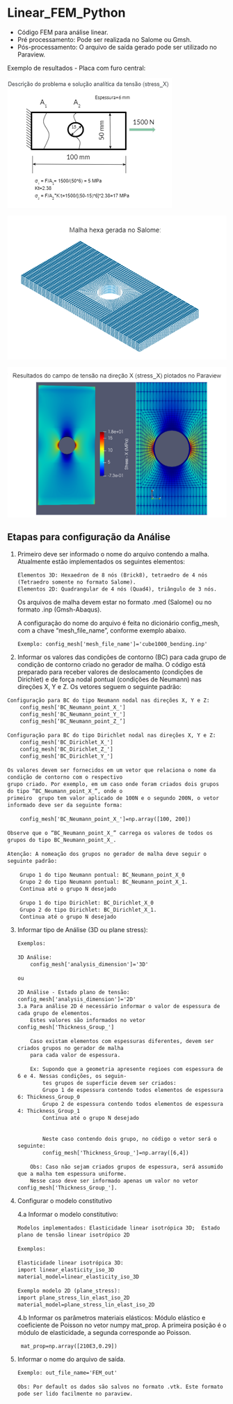 # Linear_FEM_Python

* Código FEM para análise linear.
* Pré processamento: Pode ser realizada no Salome ou Gmsh. 
* Pós-processamento: O arquivo de saída gerado pode ser utilizado no Paraview.

Exemplo de resultados - Placa com furo central:
	 
![problem_plate](./images/plate_with_hole.PNG)
	 
![mesh_problem_plate](./images/mesh_hexa_plate_with_hole.PNG)
	 
![result_problem_plate](./images/fem_foto_result_paraview.PNG)


## Etapas para configuração da Análise 

1.	Primeiro deve ser informado o nome do arquivo contendo a malha. Atualmente estão implementados os seguintes elementos:
     
		Elementos 3D: Hexaedron de 8 nós (Brick8), tetraedro de 4 nós (Tetraedro somente no formato Salome).
		Elementos 2D: Quadrangular de 4 nós (Quad4), triângulo de 3 nós.
	 
    Os arquivos de malha devem estar no formato .med (Salome) ou no formato .inp (Gmsh-Abaqus).
    
	A configuração do nome do arquivo é feita no dicionário config_mesh, com a chave “mesh_file_name”, conforme exemplo abaixo. 

		Exemplo: config_mesh['mesh_file_name']='cube1000_bending.inp' 

2.	 Informar os valores das condições de contorno (BC) para cada grupo de condição de contorno criado no gerador de malha. 
     O código está preparado para receber valores de deslocamento (condições de Dirichlet) e de força nodal pontual (condições de Neumann) nas direções X, Y e Z. Os vetores seguem o seguinte padrão: 
	
	Configuração para BC do tipo Neumann nodal nas direções X, Y e Z:
		config_mesh['BC_Neumann_point_X_']         
		config_mesh['BC_Neumann_point_Y_']           
		config_mesh[‘BC_Neumann_point_Z_’]
	
	Configuração para BC do tipo Dirichlet nodal nas direções X, Y e Z:
		config_mesh['BC_Dirichlet_X_']             
		config_mesh['BC_Dirichlet_Z_']            
		config_mesh['BC_Dirichlet_Y_']

	Os valores devem ser fornecidos em um vetor que relaciona o nome da condição de contorno com o respectivo 
	grupo criado. Por exemplo, em um caso onde foram criados dois grupos do tipo “BC_Neumann_point_X_”, onde o 
	primeiro  grupo tem valor aplicado de 100N e o segundo 200N, o vetor informado deve ser da seguinte forma: 
	
		config_mesh['BC_Neumann_point_X_']=np.array([100, 200])
	
	Observe que o “BC_Neumann_point_X_” carrega os valores de todos os grupos do tipo BC_Neumann_point_X_.

	Atenção: A nomeação dos grupos no gerador de malha deve seguir o seguinte padrão: 
    
		Grupo 1 do tipo Neumann pontual: BC_Neumann_point_X_0 
		Grupo 2 do tipo Neumann pontual: BC_Neumann_point_X_1.
		Continua até o grupo N desejado

		Grupo 1 do tipo Dirichlet: BC_Dirichlet_X_0 
		Grupo 2 do tipo Dirichlet: BC_Dirichlet_X_1. 
		Continua até o grupo N desejado

3.	Informar tipo de Análise (3D ou plane stress): 
		
		
		
		Exemplos:
		
		3D Análise:
			config_mesh['analysis_dimension']='3D'
		
		ou
		
		2D Análise - Estado plano de tensão:
		config_mesh['analysis_dimension']='2D'
		3.a Para análise 2D é necessário informar o valor de espessura de cada grupo de elementos. 
			Estes valores são informados no vetor config_mesh['Thickness_Group_']
			
			Caso existam elementos com espessuras diferentes, devem ser criados grupos no gerador de malha 
			para cada valor de espessura. 
			
			Ex: Supondo que a geometria apresente regioes com espessura de 6 e 4. Nessas condições, os seguin-
			    tes grupos de superficie devem ser criados:
				Grupo 1 de espessura contendo todos elementos de espessura 6: Thickness_Group_0 
				Grupo 2 de espessura contendo todos elementos de espessura 4: Thickness_Group_1
				Continua até o grupo N desejado																

				
				Neste caso contendo dois grupo, no código o vetor será o seguinte: 
				config_mesh['Thickness_Group_']=np.array([6,4])
 
			Obs: Caso não sejam criados grupos de espessura, será assumido que a malha tem espessura uniforme. 
			Nesse caso deve ser informado apenas um valor no vetor config_mesh['Thickness_Group_'].
			
			
4.	Configurar o modelo constitutivo 
		
	4.a	Informar o modelo constitutivo: 
        
		Modelos implementados: Elasticidade linear isotrópica 3D;  Estado plano de tensão linear isotrópico 2D
        
		Exemplos:

		Elasticidade linear isotrópica 3D:
		import linear_elasticity_iso_3D 
		material_model=linear_elasticity_iso_3D
		
		Exemplo modelo 2D (plane_stress):
		import plane_stress_lin_elast_iso_2D
		material_model=plane_stress_lin_elast_iso_2D
		

	4.b	Informar os parâmetros materiais elásticos: Módulo elástico e coeficiente de Poisson no vetor numpy mat_prop. A primeira posição é o módulo de elasticidade, a segunda corresponde ao Poisson.
      
	     mat_prop=np.array([210E3,0.29])

5.	Informar o nome do arquivo de saída.
		
		Exemplo: out_file_name='FEM_out'
		
		Obs: Por default os dados são salvos no formato .vtk. Este formato pode ser lido facilmente no paraview. 
		
